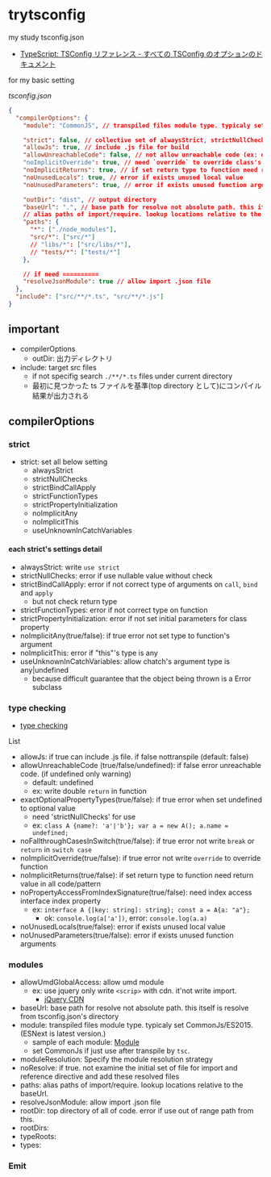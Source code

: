 # trytsconfig

my study tsconfig.json

- [TypeScript: TSConfig リファレンス \- すべての TSConfig のオプションのドキュメント](https://www.typescriptlang.org/ja/tsconfig)

for my basic setting

_tsconfig.json_

```json
{
  "compilerOptions": {
    "module": "CommonJS", // transpiled files module type. typicaly set CommonJs/ES2015. (ESNext is latest version)

    "strict": false, // collective set of alwaysStrict, strictNullChecks, strictBindCallApply, strictFunctionTypes, strictPropertyInitialization, noImplicitAny, noImplicitThis, useUnknownInCatchVariables
    "allowJs": true, // include .js file for build
    "allowUnreachableCode": false, // not allow unreachable code (ex: double return)
    "noImplicitOverride": true, // need `override` to override class's function
    "noImplicitReturns": true, // if set return type to function need return value in all code/pattern.
    "noUnusedLocals": true, // error if exists unused local value
    "noUnusedParameters": true, // error if exists unused function arguments

    "outDir": "dist", // output directory
    "baseUrl": ".", // base path for resolve not absolute path. this itself is resolve from tsconfig.json's directory
    // alias paths of import/require. lookup locations relative to the baseUrl.
    "paths": {
      "*": ["./node_modules"],
      "src/*": ["src/*"]
      // "libs/*": ["src/libs/*"],
      // "tests/*": ["tests/*"]
    },

    // if need ==========
    "resolveJsonModule": true // allow import .json file
  },
  "include": ["src/**/*.ts", "src/**/*.js"]
}
```

## important

- compilerOptions
  - outDir: 出力ディレクトリ
- include: target src files
  - if not specifig search `./**/*.ts` files under current directory
  - 最初に見つかった ts ファイルを基準(top directory として)にコンパイル結果が出力される

## compilerOptions

### strict

- strict: set all below setting
  - alwaysStrict
  - strictNullChecks
  - strictBindCallApply
  - strictFunctionTypes
  - strictPropertyInitialization
  - noImplicitAny
  - noImplicitThis
  - useUnknownInCatchVariables

#### each strict's settings detail

- alwaysStrict: write `use strict`
- strictNullChecks: error if use nullable value without check
- strictBindCallApply: error if not correct type of arguments on `call`, `bind` and `apply`
  - but not check return type
- strictFunctionTypes: error if not correct type on function
- strictPropertyInitialization: error if not set initial parameters for class property
- noImplicitAny(true/false): if true error not set type to function's argument
- noImplicitThis: error if "this"'s type is any
- useUnknownInCatchVariables: allow chatch's argument type is any|undefined
  - because difficult guarantee that the object being thrown is a Error subclass

### type checking

- [type checking](https://www.typescriptlang.org/ja/tsconfig#Type_Checking_6248)

List

- allowJs: if true can include .js file. if false nottranspile (default: false)
- allowUnreachableCode (true/false/undefined): if false error unreachable code. (if undefined only warning)
  - default: undefined
  - ex: write double `return` in function
- exactOptionalPropertyTypes(true/false): if true error when set undefined to optional value
  - need 'strictNullChecks' for use
  - ex: `class A {name?: 'a'|'b'}; var a = new A(); a.name = undefined;`
- noFallthroughCasesInSwitch(true/false): if true error not write `break` or `return` in `switch case`
- noImplicitOverride(true/false): if true error not write `override` to override function
- noImplicitReturns(true/false): if set return type to function need return value in all code/pattern
- noPropertyAccessFromIndexSignature(true/false): need index access interface index property
  - ex: `interface A {[key: string]: string}; const a = A{a: "a"};`
    - ok: `console.log(a['a'])`, error: `console.log(a.a)`
- noUnusedLocals(true/false): error if exists unused local value
- noUnusedParameters(true/false): error if exists unused function arguments

### modules

- allowUmdGlobalAccess: allow umd module
  - ex: use jquery only write `<scrip>` with cdn. it'not write import.
    - [jQuery CDN](https://releases.jquery.com/)
- baseUrl: base path for resolve not absolute path. this itself is resolve from tsconfig.json's directory
- module: transpiled files module type. typicaly set CommonJs/ES2015. (ESNext is latest version.)
  - sample of each module: [Module](https://www.typescriptlang.org/tsconfig#module)
  - set CommonJs if just use after transpile by `tsc`.
- moduleResolution: Specify the module resolution strategy
- noResolve: if true. not examine the initial set of file for import and reference directive and add these resolved files
- paths: alias paths of import/require. lookup locations relative to the baseUrl.
- resolveJsonModule: allow import .json file
- rootDir: top directory of all of code. error if use out of range path from this.
- rootDirs:
- typeRoots:
- types:

### Emit
